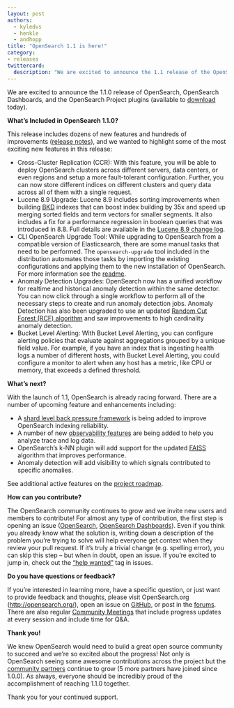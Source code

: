 ```yaml
---
layout: post
authors: 
  - kyledvs
  - henkle
  - andhopp
title: "OpenSearch 1.1 is here!"
category:
- releases
twittercard:
  description: "We are excited to announce the 1.1 release of the OpenSearch project!"
---
```


We are excited to announce the 1.1.0 release of OpenSearch, OpenSearch Dashboards, and the OpenSearch Project plugins (available to [download](https://opensearch.org/versions/opensearch-1-0-1.html) today). 

**What’s Included in OpenSearch 1.1.0?**

This release includes dozens of new features and hundreds of improvements ([release notes](https://github.com/opensearch-project/opensearch-build/blob/main/release-notes/opensearch-release-notes-1.1.0.md)), and we wanted to highlight some of the most exciting new features in this release:

* Cross-Cluster Replication (CCR): With this feature, you will be able to deploy OpenSearch clusters across different servers, data centers, or even regions and setup a more fault-tolerant configuration. Further, you can now store different indices on different clusters and query data across all of them with a single request.
* Lucene 8.9 Upgrade: Lucene 8.9 includes sorting improvements when building [BKD](https://lucene.apache.org/core/8_2_0/core/org/apache/lucene/util/bkd/package-summary.html#package.description) indexes that can boost index building by 35x and speed up merging sorted fields and term vectors for smaller segments. It also includes a fix for a performance regression in boolean queries that was introduced in 8.8. Full details are available in the [Lucene 8.9 change log](https://lucene.apache.org/core/8_9_0/changes/Changes.html). 
* CLI OpenSearch Upgrade Tool: While upgrading to OpenSearch from a compatible version of Elasticsearch, there are some manual tasks that need to be performed. The `opensearch-upgrade` tool included in the distribution automates those tasks by importing the existing configurations and applying them to the new installation of OpenSearch. For more information see the [readme](https://github.com/opensearch-project/opensearch-cli/blob/main/README.md). 
* Anomaly Detection Upgrades: OpenSearch now has a unified workflow for realtime and historical anomaly detection within the same detector. You can now click through a single workflow to perform all of the necessary steps to create and run anomaly detection jobs. Anomaly Detection has also been upgraded to use an updated [Random Cut Forest (RCF) algorithm](https://opensearch.org/blog/feature/2021/08/streaming-analytics/) and saw improvements to high cardinality anomaly detection. 
* Bucket Level Alerting: With Bucket Level Alerting, you can configure alerting policies that evaluate against aggregations grouped by a unique field value. For example, if you have an index that is ingesting health logs a number of different hosts, with Bucket Level Alerting, you could configure a monitor to alert when any host has a metric, like CPU or memory, that exceeds a defined threshold. 

**What’s next?**

With the launch of 1.1, OpenSearch is already racing forward. There are a number of upcoming feature and enhancements including:

* A [shard level back pressure framework](https://github.com/opensearch-project/OpenSearch/issues/478) is being added to improve OpenSearch indexing reliability.
* A number of new [observability features](https://github.com/opensearch-project/trace-analytics/issues/63) are being added to help you analyze trace and log data. 
* OpenSearch’s k-NN plugin will add support for the updated [FAISS](https://github.com/facebookresearch/faiss) algorithm that improves performance.
* Anomaly detection will add visibility to which signals contributed to specific anomalies. 

See additional active features on the [project roadmap](https://github.com/orgs/opensearch-project/projects/1).

**How can you contribute?**

The OpenSearch community continues to grow and we invite new users and members to contribute! For almost any type of contribution, the first step is opening an issue ([OpenSearch](https://github.com/opensearch-project/OpenSearch/issues), [OpenSearch Dashboards](https://github.com/opensearch-project/OpenSearch-Dashboards/issues)). Even if you think you already know what the solution is, writing down a description of the problem you’re trying to solve will help everyone get context when they review your pull request. If it’s truly a trivial change (e.g. spelling error), you can skip this step – but when in doubt, open an issue. If you’re excited to jump in, check out the [“help wanted”](https://github.com/opensearch-project/OpenSearch/issues?q=is%3Aissue+is%3Aopen+label%3A%22help+wanted%22) tag in issues.

**Do you have questions or feedback?**

If you’re interested in learning more, have a specific question, or just want to provide feedback and thoughts, please visit OpenSearch.org (http://opensearch.org/), open an issue on [GitHub](https://github.com/opensearch-project/OpenSearch/issues), or post in the [forums](https://discuss.opendistrocommunity.dev/). There are also regular [Community Meetings](https://opensearch.org/events/) that include progress updates at every session and include time for Q&A.

**Thank you!** 

We knew OpenSearch would need to build a great open source community to succeed and we’re so excited about the progress! Not only is OpenSearch seeing some awesome contributions across the project but the [community partners](https://opensearch.org/partners/) continue to grow (5 more partners have joined since 1.0.0). As always, everyone should be incredibly proud of the accomplishment of reaching 1.1.0 together. 

Thank you for your continued support.
